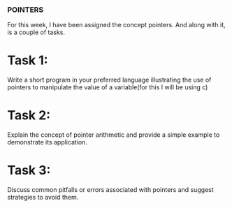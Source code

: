 ### POINTERS

For this week, I have been assigned the concept pointers.
And along with it, is a couple of tasks.

Task 1:
=======
Write a short program in your preferred language illustrating the use of pointers to manipulate the value of a variable(for this I will be using c)


Task 2:
=======
Explain the concept of pointer arithmetic and provide a simple example to demonstrate its application.


Task 3:
=======
Discuss common pitfalls or errors associated with pointers and suggest strategies to avoid them.

